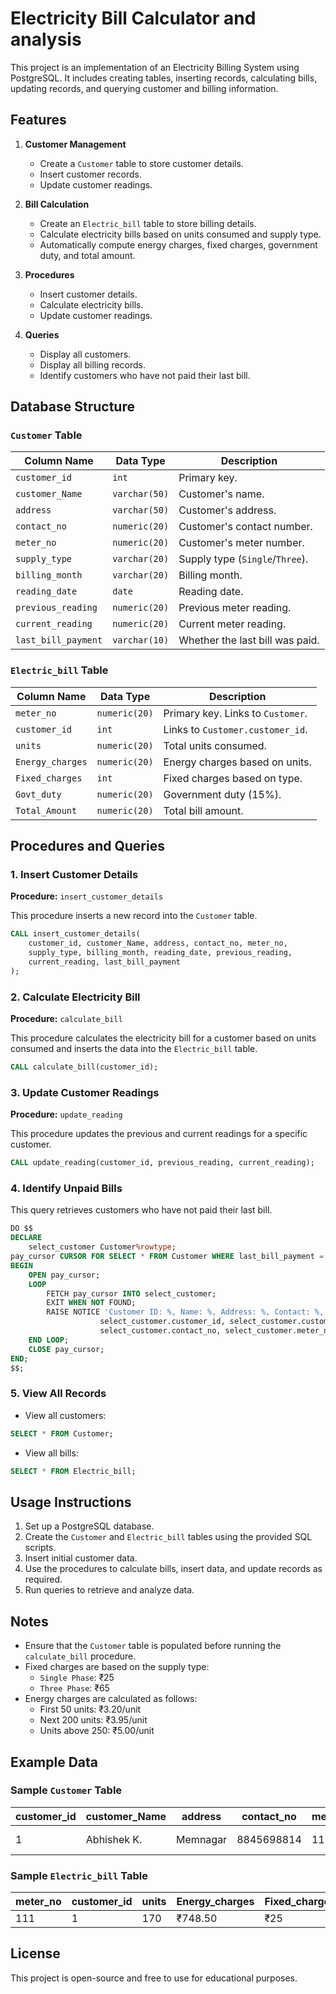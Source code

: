 # Electricity Bill Calculator and analysis

This project is an implementation of an Electricity Billing System using PostgreSQL. It includes creating tables, inserting records, calculating bills, updating records, and querying customer and billing information.

## Features

1. **Customer Management**
   - Create a `Customer` table to store customer details.
   - Insert customer records.
   - Update customer readings.

2. **Bill Calculation**
   - Create an `Electric_bill` table to store billing details.
   - Calculate electricity bills based on units consumed and supply type.
   - Automatically compute energy charges, fixed charges, government duty, and total amount.

3. **Procedures**
   - Insert customer details.
   - Calculate electricity bills.
   - Update customer readings.

4. **Queries**
   - Display all customers.
   - Display all billing records.
   - Identify customers who have not paid their last bill.

## Database Structure

### `Customer` Table

| Column Name       | Data Type      | Description                    |
|-------------------|----------------|--------------------------------|
| `customer_id`     | `int`          | Primary key.                   |
| `customer_Name`   | `varchar(50)`  | Customer's name.               |
| `address`         | `varchar(50)`  | Customer's address.            |
| `contact_no`      | `numeric(20)`  | Customer's contact number.     |
| `meter_no`        | `numeric(20)`  | Customer's meter number.       |
| `supply_type`     | `varchar(20)`  | Supply type (`Single`/`Three`).|
| `billing_month`   | `varchar(20)`  | Billing month.                 |
| `reading_date`    | `date`         | Reading date.                  |
| `previous_reading`| `numeric(20)`  | Previous meter reading.        |
| `current_reading` | `numeric(20)`  | Current meter reading.         |
| `last_bill_payment` | `varchar(10)` | Whether the last bill was paid.|

### `Electric_bill` Table

| Column Name       | Data Type      | Description                    |
|-------------------|----------------|--------------------------------|
| `meter_no`        | `numeric(20)`  | Primary key. Links to `Customer`.|
| `customer_id`     | `int`          | Links to `Customer.customer_id`.|
| `units`           | `numeric(20)`  | Total units consumed.          |
| `Energy_charges`  | `numeric(20)`  | Energy charges based on units. |
| `Fixed_charges`   | `int`          | Fixed charges based on type.   |
| `Govt_duty`       | `numeric(20)`  | Government duty (15%).         |
| `Total_Amount`    | `numeric(20)`  | Total bill amount.             |

## Procedures and Queries

### 1. Insert Customer Details
**Procedure:** `insert_customer_details`

This procedure inserts a new record into the `Customer` table.

```sql
CALL insert_customer_details(
    customer_id, customer_Name, address, contact_no, meter_no,
    supply_type, billing_month, reading_date, previous_reading,
    current_reading, last_bill_payment
);
```

### 2. Calculate Electricity Bill
**Procedure:** `calculate_bill`

This procedure calculates the electricity bill for a customer based on units consumed and inserts the data into the `Electric_bill` table.

```sql
CALL calculate_bill(customer_id);
```

### 3. Update Customer Readings
**Procedure:** `update_reading`

This procedure updates the previous and current readings for a specific customer.

```sql
CALL update_reading(customer_id, previous_reading, current_reading);
```

### 4. Identify Unpaid Bills
This query retrieves customers who have not paid their last bill.

```sql
DO $$
DECLARE
    select_customer Customer%rowtype;
pay_cursor CURSOR FOR SELECT * FROM Customer WHERE last_bill_payment = 'NO';
BEGIN
    OPEN pay_cursor;
    LOOP
        FETCH pay_cursor INTO select_customer;
        EXIT WHEN NOT FOUND;
        RAISE NOTICE 'Customer ID: %, Name: %, Address: %, Contact: %, Meter No: %, Billing Month: %',
                    select_customer.customer_id, select_customer.customer_Name, select_customer.address,
                    select_customer.contact_no, select_customer.meter_no, select_customer.billing_month;
    END LOOP;
    CLOSE pay_cursor;
END;
$$;
```

### 5. View All Records
- View all customers:

```sql
SELECT * FROM Customer;
```

- View all bills:

```sql
SELECT * FROM Electric_bill;
```

## Usage Instructions

1. Set up a PostgreSQL database.
2. Create the `Customer` and `Electric_bill` tables using the provided SQL scripts.
3. Insert initial customer data.
4. Use the procedures to calculate bills, insert data, and update records as required.
5. Run queries to retrieve and analyze data.

## Notes
- Ensure that the `Customer` table is populated before running the `calculate_bill` procedure.
- Fixed charges are based on the supply type:
  - `Single Phase`: ₹25
  - `Three Phase`: ₹65
- Energy charges are calculated as follows:
  - First 50 units: ₹3.20/unit
  - Next 200 units: ₹3.95/unit
  - Units above 250: ₹5.00/unit

## Example Data
### Sample `Customer` Table
| customer_id | customer_Name | address       | contact_no | meter_no | supply_type  | billing_month | reading_date | previous_reading | current_reading | last_bill_payment |
|-------------|---------------|---------------|------------|----------|--------------|---------------|--------------|------------------|-----------------|-------------------|
| 1           | Abhishek K.   | Memnagar      | 8845698814 | 111      | Single Phase | July 2023     | 01/07/2023   | 230              | 400             | YES               |

### Sample `Electric_bill` Table
| meter_no | customer_id | units | Energy_charges | Fixed_charges | Govt_duty | Total_Amount |
|----------|-------------|-------|----------------|---------------|-----------|--------------|
| 111      | 1           | 170   | ₹748.50        | ₹25           | ₹116.78   | ₹890.28      |

## License
This project is open-source and free to use for educational purposes.
